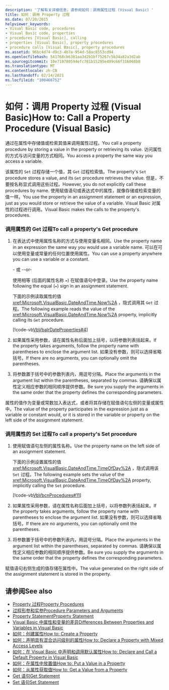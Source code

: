 ```yaml
---
description: '了解有关详细信息，请参阅如何：调用属性过程 (Visual Basic) '
title: 如何：调用 Property 过程
ms.date: 07/20/2015
helpviewer_keywords:
- Visual Basic code, procedures
- Visual Basic code, properties
- procedures [Visual Basic], calling
- properties [Visual Basic], property procedures
- procedure calls [Visual Basic], property procedures
ms.assetid: 96bc4d74-d9c3-4b7a-954d-58ac8553cd94
ms.openlocfilehash: 541768cb6381aa3d2b1bf75267c5b34a82a3d2ab
ms.sourcegitcommit: 10e719780594efc781b15295e499c66f316068b8
ms.translationtype: MT
ms.contentlocale: zh-CN
ms.lasthandoff: 02/14/2021
ms.locfileid: "100466752"
---
```

# <a name="how-to-call-a-property-procedure-visual-basic"></a><span data-ttu-id="35976-103">如何：调用 Property 过程 (Visual Basic)</span><span class="sxs-lookup"><span data-stu-id="35976-103">How to: Call a Property Procedure (Visual Basic)</span></span>

<span data-ttu-id="35976-104">通过在属性中存储值或检索其值来调用属性过程。</span><span class="sxs-lookup"><span data-stu-id="35976-104">You call a property procedure by storing a value in the property or retrieving its value.</span></span> <span data-ttu-id="35976-105">访问属性的方式与访问变量的方式相同。</span><span class="sxs-lookup"><span data-stu-id="35976-105">You access a property the same way you access a variable.</span></span>  
  
 <span data-ttu-id="35976-106">该属性的 `Set` 过程存储一个值，其 `Get` 过程检索值。</span><span class="sxs-lookup"><span data-stu-id="35976-106">The property's `Set` procedure stores a value, and its `Get` procedure retrieves the value.</span></span> <span data-ttu-id="35976-107">但是，不要按名称显式调用这些过程。</span><span class="sxs-lookup"><span data-stu-id="35976-107">However, you do not explicitly call these procedures by name.</span></span> <span data-ttu-id="35976-108">使用赋值语句或表达式中的属性，就像存储或检索变量的值一样。</span><span class="sxs-lookup"><span data-stu-id="35976-108">You use the property in an assignment statement or an expression, just as you would store or retrieve the value of a variable.</span></span> <span data-ttu-id="35976-109">Visual Basic 对属性的过程进行调用。</span><span class="sxs-lookup"><span data-stu-id="35976-109">Visual Basic makes the calls to the property's procedures.</span></span>  
  
### <a name="to-call-a-propertys-get-procedure"></a><span data-ttu-id="35976-110">调用属性的 Get 过程</span><span class="sxs-lookup"><span data-stu-id="35976-110">To call a property's Get procedure</span></span>  
  
1. <span data-ttu-id="35976-111">在表达式中使用属性名称的方式与使用变量名相同。</span><span class="sxs-lookup"><span data-stu-id="35976-111">Use the property name in an expression the same way you would use a variable name.</span></span> <span data-ttu-id="35976-112">可以在可以使用变量或常量的任何位置使用属性。</span><span class="sxs-lookup"><span data-stu-id="35976-112">You can use a property anywhere you can use a variable or a constant.</span></span>  
  
     <span data-ttu-id="35976-113">- 或 -</span><span class="sxs-lookup"><span data-stu-id="35976-113">-or-</span></span>  
  
     <span data-ttu-id="35976-114">使用相等 (后面的属性名称 `=`) 在赋值语句中登录。</span><span class="sxs-lookup"><span data-stu-id="35976-114">Use the property name following the equal (`=`) sign in an assignment statement.</span></span>  
  
     <span data-ttu-id="35976-115">下面的示例读取属性的值 <xref:Microsoft.VisualBasic.DateAndTime.Now%2A> ，隐式调用其 `Get` 过程。</span><span class="sxs-lookup"><span data-stu-id="35976-115">The following example reads the value of the <xref:Microsoft.VisualBasic.DateAndTime.Now%2A> property, implicitly calling its `Get` procedure.</span></span>  
  
     [!code-vb[VbVbalrDateProperties#4](~/samples/snippets/visualbasic/VS_Snippets_VBCSharp/VbVbalrDateProperties/VB/Module1.vb#4)]  
  
2. <span data-ttu-id="35976-116">如果属性采用参数，请在属性名称后面加上括号，以将参数列表括起来。</span><span class="sxs-lookup"><span data-stu-id="35976-116">If the property takes arguments, follow the property name with parentheses to enclose the argument list.</span></span> <span data-ttu-id="35976-117">如果没有参数，则可以选择省略括号。</span><span class="sxs-lookup"><span data-stu-id="35976-117">If there are no arguments, you can optionally omit the parentheses.</span></span>  
  
3. <span data-ttu-id="35976-118">将参数置于括号中的参数列表内，用逗号分隔。</span><span class="sxs-lookup"><span data-stu-id="35976-118">Place the arguments in the argument list within the parentheses, separated by commas.</span></span> <span data-ttu-id="35976-119">请确保以属性定义相应参数的相同顺序提供参数。</span><span class="sxs-lookup"><span data-stu-id="35976-119">Be sure you supply the arguments in the same order that the property defines the corresponding parameters.</span></span>  
  
 <span data-ttu-id="35976-120">属性的值作为变量或常数加入表达式，或者将其存储在赋值语句左侧的变量或属性中。</span><span class="sxs-lookup"><span data-stu-id="35976-120">The value of the property participates in the expression just as a variable or constant would, or it is stored in the variable or property on the left side of the assignment statement.</span></span>  
  
### <a name="to-call-a-propertys-set-procedure"></a><span data-ttu-id="35976-121">调用属性的 Set 过程</span><span class="sxs-lookup"><span data-stu-id="35976-121">To call a property's Set procedure</span></span>  
  
1. <span data-ttu-id="35976-122">使用赋值语句左侧的属性名称。</span><span class="sxs-lookup"><span data-stu-id="35976-122">Use the property name on the left side of an assignment statement.</span></span>  
  
     <span data-ttu-id="35976-123">下面的示例设置属性的值 <xref:Microsoft.VisualBasic.DateAndTime.TimeOfDay%2A> ，隐式调用该 `Set` 过程。</span><span class="sxs-lookup"><span data-stu-id="35976-123">The following example sets the value of the <xref:Microsoft.VisualBasic.DateAndTime.TimeOfDay%2A> property, implicitly calling the `Set` procedure.</span></span>  
  
     [!code-vb[VbVbcnProcedures#11](~/samples/snippets/visualbasic/VS_Snippets_VBCSharp/VbVbcnProcedures/VB/Class1.vb#11)]  
  
2. <span data-ttu-id="35976-124">如果属性采用参数，请在属性名称后面加上括号，以将参数列表括起来。</span><span class="sxs-lookup"><span data-stu-id="35976-124">If the property takes arguments, follow the property name with parentheses to enclose the argument list.</span></span> <span data-ttu-id="35976-125">如果没有参数，则可以选择省略括号。</span><span class="sxs-lookup"><span data-stu-id="35976-125">If there are no arguments, you can optionally omit the parentheses.</span></span>  
  
3. <span data-ttu-id="35976-126">将参数置于括号中的参数列表内，用逗号分隔。</span><span class="sxs-lookup"><span data-stu-id="35976-126">Place the arguments in the argument list within the parentheses, separated by commas.</span></span> <span data-ttu-id="35976-127">请确保以属性定义相应参数的相同顺序提供参数。</span><span class="sxs-lookup"><span data-stu-id="35976-127">Be sure you supply the arguments in the same order that the property defines the corresponding parameters.</span></span>  
  
 <span data-ttu-id="35976-128">赋值语句右侧生成的值存储在属性中。</span><span class="sxs-lookup"><span data-stu-id="35976-128">The value generated on the right side of the assignment statement is stored in the property.</span></span>  
  
## <a name="see-also"></a><span data-ttu-id="35976-129">请参阅</span><span class="sxs-lookup"><span data-stu-id="35976-129">See also</span></span>

- [<span data-ttu-id="35976-130">Property 过程</span><span class="sxs-lookup"><span data-stu-id="35976-130">Property Procedures</span></span>](./property-procedures.md)
- [<span data-ttu-id="35976-131">过程形参和实参</span><span class="sxs-lookup"><span data-stu-id="35976-131">Procedure Parameters and Arguments</span></span>](./procedure-parameters-and-arguments.md)
- [<span data-ttu-id="35976-132">Property Statement</span><span class="sxs-lookup"><span data-stu-id="35976-132">Property Statement</span></span>](../../../language-reference/statements/property-statement.md)
- [<span data-ttu-id="35976-133">Visual Basic 中属性和变量的差异</span><span class="sxs-lookup"><span data-stu-id="35976-133">Differences Between Properties and Variables in Visual Basic</span></span>](./differences-between-properties-and-variables.md)
- [<span data-ttu-id="35976-134">如何：创建属性</span><span class="sxs-lookup"><span data-stu-id="35976-134">How to: Create a Property</span></span>](./how-to-create-a-property.md)
- [<span data-ttu-id="35976-135">如何：声明具有混合访问级别的属性</span><span class="sxs-lookup"><span data-stu-id="35976-135">How to: Declare a Property with Mixed Access Levels</span></span>](./how-to-declare-a-property-with-mixed-access-levels.md)
- [<span data-ttu-id="35976-136">如何：在 Visual Basic 中声明和调用默认属性</span><span class="sxs-lookup"><span data-stu-id="35976-136">How to: Declare and Call a Default Property in Visual Basic</span></span>](./how-to-declare-and-call-a-default-property.md)
- [<span data-ttu-id="35976-137">如何：在属性中放置值</span><span class="sxs-lookup"><span data-stu-id="35976-137">How to: Put a Value in a Property</span></span>](./how-to-put-a-value-in-a-property.md)
- [<span data-ttu-id="35976-138">如何：从属性获取值</span><span class="sxs-lookup"><span data-stu-id="35976-138">How to: Get a Value from a Property</span></span>](./how-to-get-a-value-from-a-property.md)
- [<span data-ttu-id="35976-139">Get 语句</span><span class="sxs-lookup"><span data-stu-id="35976-139">Get Statement</span></span>](../../../language-reference/statements/get-statement.md)
- [<span data-ttu-id="35976-140">Set 语句</span><span class="sxs-lookup"><span data-stu-id="35976-140">Set Statement</span></span>](../../../language-reference/statements/set-statement.md)
